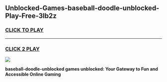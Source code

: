 
## Unblocked-Games-baseball-doodle-unblocked-Play-Free-3lb2z
<h3>
<a href="https://premium76.site?title=baseball-doodle-unblocked&ref=18A1">CLICK TO PLAY</a></h3>
<hr>

<h3>
<a href="https://premium76.site?title=baseball-doodle-unblocked&ref=18A1">CLICK 2 PLAY</a>
  
</h3>

<a href="https://premium76.site?title=baseball-doodle-unblocked&ref=18A1"><img src="https://clearcache.store/games.png"></a>


**baseball-doodle-unblocked games unblocked: Your Gateway to Fun and Accessible Online Gaming**
